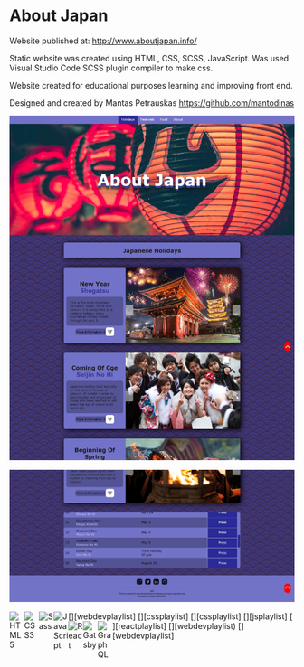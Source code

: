 # About Japan
Website published at: http://www.aboutjapan.info/

Static website was created using HTML, CSS, SCSS, JavaScript.
Was used Visual Studio Code SCSS plugin compiler to make css.

Website created for educational purposes
learning and improving front end.

Designed and created by Mantas Petrauskas https://github.com/mantodinas

![screenshot](./img/web-screenshots/screenschot1.jpg)

![screenshot](./img/web-screenshots/screenschot2.jpg)

[<img align="left" alt="HTML5" width="26px" src="https://raw.githubusercontent.com/github/explore/
80688e429a7d4ef2fcale82350fe8e3517d3494d/topics/html/html.png" />][webdevplaylist]
[<img align="left" alt="CSS3" width="26px" src="https://raw.githubusercontent.com/github/explore/
80688e429a7d4ef2fcale82350fe8e3517d3494d/topics/css/css.png" >][cssplaylist]
[<img align="left" alt="Sass" width="26px" src="https://raw.githubusercontent.com/github/explore/
80688e429a7d4ef2fcale82350fe8e3517d3494d/topics/sass/sass.png" >][cssplaylist]
[<img align="left" alt="JavaScript" width="26px" src="https://raw.githubusercontent.com/github/explore,
80688e429a7d4ef2fcale82350fe8e3517d3494d/topics/javascript/javascript.png" >][jsplaylist]
[<img align="left" alt="React" width="26px" src="https://raw.githubusercontent.com/github/explore/
80688e429a7d4ef2fcale82350fe8e3517d3494d/topics/react/react.png" >][reactplaylist]
[<img align="left" alt="Gatsby" width="26px" src="https://raw.githubusercontent.com/github/explore/
e94815998e4e0713912 fed477a1f346ec04c3da2/topics/gatsby/gatsby.png" />][webdevplaylist)
[<img align="left" alt="GraphQL" width="26px" src="https://raw.githubusercontent.com/github/explore/
80688e429a7d4ef2fcale82350fe8e3517d3494d/topics/graphql/graphql.png" >][webdevplaylist]

